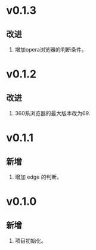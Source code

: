 # v0.1.3
## 改进
1. 增加opera浏览器的判断条件。

# v0.1.2
## 改进
1. 360系浏览器的最大版本改为69.

# v0.1.1
## 新增
1. 增加 edge 的判断。

# v0.1.0
## 新增
1. 项目初始化。